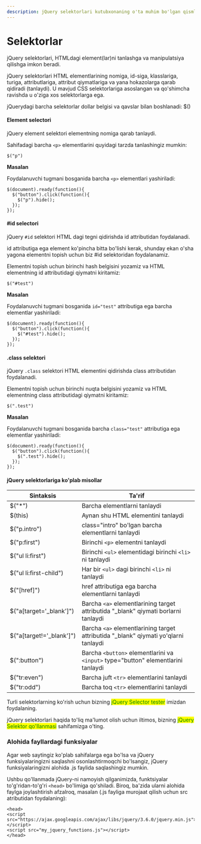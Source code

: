 ```yaml
---
description: jQuery selektorlari kutubxonaning o'ta muhim bo'lgan qismlaridan biri.
---
```


# Selektorlar

jQuery selektorlari, HTMLdagi element(lar)ni tanlashga va manipulatsiya qilishga imkon beradi.

jQuery selektorlari HTML elementlarining nomiga, id-siga, klasslariga, turiga, attributlariga, attribut qiymatlariga va yana hokazolarga qarab qidiradi (tanlaydi). U mavjud CSS selektorlariga asoslangan va qo'shimcha ravishda u o'ziga xos selektorlarga ega.

jQuerydagi barcha selektorlar dollar belgisi va qavslar bilan boshlanadi: $()

#### Element selectori <a href="#element-selector" id="element-selector"></a>

jQuery element selektori elementning nomiga qarab tanlaydi.

Sahifadagi barcha `<p>` elementlarini quyidagi tarzda tanlashingiz mumkin:

```
$("p") 
```

**Masalan**

Foydalanuvchi tugmani bosganida barcha `<p>` elementlari yashiriladi:

```
$(document).ready(function(){
  $("button").click(function(){
    $("p").hide();
  });
});
```

#### #id selectori <a href="#id-selector" id="id-selector"></a>

jQuery `#id` selektori HTML dagi tegni qidirishda id attributidan foydalanadi.

id attributiga ega element ko'pincha bitta bo'lishi kerak, shunday ekan o'sha yagona elementni topish uchun biz #id selektoridan foydalanamiz.

Elementni topish uchun birinchi hash belgisini yozamiz va HTML elementning id attributidagi qiymatni kiritamiz:

```
$("#test") 
```

**Masalan**

Foydalanuvchi tugmani bosganida `id="test"` attributiga ega barcha elementlar yashiriladi:

```
$(document).ready(function(){
  $("button").click(function(){
    $("#test").hide();
  });
});
```

#### .class selektori <a href="#class-selektori" id="class-selektori"></a>

jQuery `.class` selektori HTML elementini qidirishda class attributidan foydalanadi.

Elementni topish uchun birinchi nuqta belgisini yozamiz va HTML elementning class attributidagi qiymatni kiritamiz:

```
$(".test") 
```

**Masalan**

Foydalanuvchi tugmani bosganida barcha `class="test"` attributiga ega elementlar yashiriladi:

```
$(document).ready(function(){
  $("button").click(function(){
    $(".test").hide();
  });
});
```

#### jQuery selektorlariga ko'plab misollar <a href="#jquery-selektorlariga-koplab-misollar" id="jquery-selektorlariga-koplab-misollar"></a>

| Sintaksis                  | Ta'rif                                                                               |
| -------------------------- | ------------------------------------------------------------------------------------ |
| $("\*")                    | Barcha elementlarni tanlaydi                                                         |
| $(this)                    | Aynan shu HTML elementini tanlaydi                                                   |
| $("p.intro")               | class="intro" bo'lgan barcha elementlarni tanlaydi                                   |
| $("p:first")               | Birinchi `<p>` elementni tanlaydi                                                    |
| $("ul li:first")           | Birinchi `<ul>` elementidagi birinchi `<li>` ni tanlaydi                             |
| $("ul li:first-child")     | Har bir `<ul>` dagi birinchi `<li>` ni tanlaydi                                      |
| $("\[href]")               | href attributiga ega barcha elementlarni tanlaydi                                    |
| $("a\[target='\_blank']")  | Barcha `<a>` elementlarining target attributida "\_blank" qiymati borlarni tanlaydi  |
| $("a\[target!='\_blank']") | Barcha `<a>` elementlarining target attributida "\_blank" qiymati yo'qlarni tanlaydi |
| $(":button")               | Barcha `<button>` elementlarini va `<input>` type="button" elementlarini tanlaydi    |
| $("tr:even")               | Barcha juft `<tr>` elementlarini tanlaydi                                            |
| $("tr:odd")                | Barcha toq `<tr>` elementlarini tanlaydi                                             |

Turli selektorlarning ko'rish uchun bizning <mark style="color:green;">jQuery Selector tester</mark> imizdan foydalaning.

jQuery selektorlari haqida to'liq ma'lumot olish uchun iltimos, bizning <mark style="color:green;">jQuery Selektor qo'llanmasi</mark> sahifamizga o'ting.

### Alohida fayllardagi funksiyalar <a href="#alohida-alohida-fayllardagi-funksiyalar" id="alohida-alohida-fayllardagi-funksiyalar"></a>

Agar web saytingiz ko'plab sahifalarga ega bo'lsa va jQuery funksiyalaringizni saqlashni osonlashtirmoqchi bo'lsangiz, jQuery funksiyalaringizni alohida .js faylida saqlashingiz  mumkin.

Ushbu qo'llanmada jQuery-ni namoyish qilganimizda, funktsiyalar to'g'ridan-to'g'ri `<head>` bo'limiga qo'shiladi. Biroq, ba'zida ularni alohida faylga joylashtirish afzalroq, masalan (.js fayliga murojaat qilish uchun src atributidan foydalaning):

```
<head>
<script src="https://ajax.googleapis.com/ajax/libs/jquery/3.6.0/jquery.min.js"></script>
<script src="my_jquery_functions.js"></script>
</head> 
```
